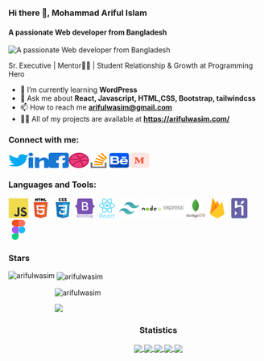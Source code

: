 ### Hi there 👋, Mohammad Ariful Islam
#### A passionate Web developer from Bangladesh
![A passionate Web developer from Bangladesh](https://scontent.fdac110-1.fna.fbcdn.net/v/t39.30808-6/333239003_214986344418228_7293966453049922280_n.png?stp=dst-png_p240x240&_nc_cat=110&ccb=1-7&_nc_sid=5f2048&_nc_ohc=T3gboomQO2kAX_1Pn7w&_nc_ht=scontent.fdac110-1.fna&oh=00_AfBmiVnWl82X6NbxUgNCTav-y1SObXsNvUi038-MUBj1-g&oe=6556DD47)

Sr. Executive | Mentor👨‍💻 | Student Relationship & Growth at Programming Hero




- 🌱 I’m currently learning **WordPress**
- 💬 Ask me about **React, Javascript, HTML,CSS, Bootstrap, tailwindcss**
- 📫 How to reach me **arifulwasim@gmail.com**
- 👨‍💻 All of my projects are available at **https://arifulwasim.com/**

<h3 align="left">Connect with me:</h3>
<p align="left">
<a href="https://twitter.com/https://twitter.com/arifulwasim1" target="blank"><img align="center" src="https://raw.githubusercontent.com/teamedwardforever/Readme-Generator/71f25dd8b98329b168142a6b782a107b75eab178/svg/Social/twitter.svg" alt="https://twitter.com/arifulwasim1" height="30" width="40" /></a><a href="https://linkedin.com/in/https://www.linkedin.com/in/arifulwasim/" target="blank"><img align="center" src="https://raw.githubusercontent.com/teamedwardforever/Readme-Generator/71f25dd8b98329b168142a6b782a107b75eab178/svg/Social/linked-in-alt.svg" alt="https://www.linkedin.com/in/arifulwasim/" height="30" width="40" /></a><a href="https://fb.com/https://www.facebook.com/arifulwasim1/" target="blank"><img align="center" src="https://raw.githubusercontent.com/teamedwardforever/Readme-Generator/71f25dd8b98329b168142a6b782a107b75eab178/svg/Social/facebook.svg" alt="https://www.facebook.com/arifulwasim1/" height="30" width="40" /></a><a href="https://dribbble.com/https://dribbble.com/arifulwasim" target="blank"><img align="center" src="https://raw.githubusercontent.com/teamedwardforever/Readme-Generator/71f25dd8b98329b168142a6b782a107b75eab178/svg/Social/dribbble.svg" alt="https://dribbble.com/arifulwasim" height="30" width="40" /></a><a href="https://stackoverflow.com/users/https://stackoverflow.com/users/22905898/arifulwasim" target="blank"><img align="center" src="https://raw.githubusercontent.com/teamedwardforever/Readme-Generator/71f25dd8b98329b168142a6b782a107b75eab178/svg/Social/stack-overflow.svg" alt="https://stackoverflow.com/users/22905898/arifulwasim" height="30" width="40" /></a><a href="https://www.behance.net/https://www.behance.net/arifulwasim" target="blank"><img align="center" src="https://raw.githubusercontent.com/teamedwardforever/Readme-Generator/71f25dd8b98329b168142a6b782a107b75eab178/svg/Social/behance.svg" alt="https://www.behance.net/arifulwasim" height="30" width="40" /></a><a href="https://medium.com/https://medium.com/@arifulwasim" target="blank"><img align="center" src="https://raw.githubusercontent.com/teamedwardforever/Readme-Generator/71f25dd8b98329b168142a6b782a107b75eab178/svg/Social/medium.svg" alt="https://medium.com/@arifulwasim" height="30" width="40" /></a></p>

<h3 align="left">Languages and Tools:</h3>
<p align="left">
<img src="https://raw.githubusercontent.com/teamedwardforever/Readme-Generator/71f25dd8b98329b168142a6b782a107b75eab178/svg/Skills/Languages/javascript-original.svg" alt="Javascript" width="40" height="40"/>
<img src="https://raw.githubusercontent.com/teamedwardforever/Readme-Generator/71f25dd8b98329b168142a6b782a107b75eab178/svg/Skills/Frontend/html5-original-wordmark.svg" alt="HTML" width="40" height="40"/>
<img src="https://raw.githubusercontent.com/teamedwardforever/Readme-Generator/71f25dd8b98329b168142a6b782a107b75eab178/svg/Skills/Frontend/css3-original-wordmark.svg" alt="Css" width="40" height="40"/>
<img src="https://raw.githubusercontent.com/teamedwardforever/Readme-Generator/71f25dd8b98329b168142a6b782a107b75eab178/svg/Skills/Frontend/bootstrap-plain-wordmark.svg" alt="Bootstrap" width="40" height="40"/>
<img src="https://raw.githubusercontent.com/teamedwardforever/Readme-Generator/71f25dd8b98329b168142a6b782a107b75eab178/svg/Skills/Frontend/react-original-wordmark.svg" alt="React" width="40" height="40"/>
<img src="https://raw.githubusercontent.com/teamedwardforever/Readme-Generator/71f25dd8b98329b168142a6b782a107b75eab178/svg/Skills/Frontend/tailwindcss-icon.svg" alt="Tailwindcss" width="40" height="40"/>
<img src="https://raw.githubusercontent.com/teamedwardforever/Readme-Generator/71f25dd8b98329b168142a6b782a107b75eab178/svg/Skills/Backend/nodejs-original-wordmark.svg" alt="NodeJs" width="40" height="40"/>
<img src="https://raw.githubusercontent.com/teamedwardforever/Readme-Generator/71f25dd8b98329b168142a6b782a107b75eab178/svg/Skills/Backend/express-original-wordmark.svg" alt="Express" width="40" height="40"/>
<img src="https://raw.githubusercontent.com/teamedwardforever/Readme-Generator/71f25dd8b98329b168142a6b782a107b75eab178/svg/Skills/Database/mongodb-original-wordmark.svg" alt="Mongodb" width="40" height="40"/>
<img src="https://raw.githubusercontent.com/teamedwardforever/Readme-Generator/71f25dd8b98329b168142a6b782a107b75eab178/svg/Skills/BackendService/firebase-icon.svg" alt="Firebase" width="40" height="40"/>
<img src="https://raw.githubusercontent.com/teamedwardforever/Readme-Generator/71f25dd8b98329b168142a6b782a107b75eab178/svg/Skills/BackendService/heroku-icon.svg" alt="Heroku" width="40" height="40"/>
<img src="https://raw.githubusercontent.com/teamedwardforever/Readme-Generator/71f25dd8b98329b168142a6b782a107b75eab178/svg/Skills/Software/figma-icon.svg" alt="Figma" width="40" height="40"/>
</p>

<h3 align="left">Stars</h3>
<img align="left" height="180em" src="https://github-readme-stats.vercel.app/api/top-langs/?username=arifulwasim&layout=compact&theme=dark" alt=arifulwasim />
<p>&nbsp;<img align="center" height="180em" src="https://github-readme-stats.vercel.app/api?username=arifulwasim&show_icons=true&locale=en&theme=dark" alt="arifulwasim" /></p>


<p><img align="center" height="180em" src="https://github-readme-streak-stats.herokuapp.com/?user=arifulwasim&theme=dark" alt="arifulwasim" /></p>

<img src="https://user-images.githubusercontent.com/73097560/115834477-dbab4500-a447-11eb-908a-139a6edaec5c.gif"><h3 align="center">Statistics</h3>
<div align="center">
<a href="https://github.com/arifulwasim">
<img align="center" src="http://github-profile-summary-cards.vercel.app/api/cards/stats?username=arifulwasim&theme=2077" height="180em" />
<img align="center" src="http://github-profile-summary-cards.vercel.app/api/cards/most-commit-language?username=arifulwasim&theme=2077" height="180em" />
<img align="center" src="http://github-profile-summary-cards.vercel.app/api/cards/repos-per-language?username=arifulwasim&theme=2077" height="180em" />
<img align="center" src="http://github-profile-summary-cards.vercel.app/api/cards/productive-time?username=arifulwasim&theme=2077" height="180em" />
<img align="center" src="http://github-profile-summary-cards.vercel.app/api/cards/profile-details?username=arifulwasim&theme=2077" height="180em" />
</div>




